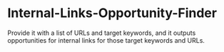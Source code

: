 # Internal-Links-Opportunity-Finder
Provide it with a list of URLs and target keywords, and it outputs opportunities for internal links for those target keywords and URLs.
